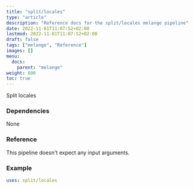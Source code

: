 ```yaml
---
title: "split/locales"
type: "article"
description: "Reference docs for the split/locales melange pipeline"
date: 2022-11-01T11:07:52+02:00
lastmod: 2022-11-01T11:07:52+02:00
draft: false
tags: ["melange", "Reference"]
images: []
menu:
  docs:
    parent: "melange"
weight: 600
toc: true
---
```



Split locales

### Dependencies
None

### Reference
This pipeline doesn't expect any input arguments.

### Example
```yaml
uses: split/locales

```
